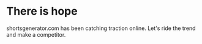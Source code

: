 # There is hope

shortsgenerator.com has been catching traction online. Let's ride the trend and make a competitor.
